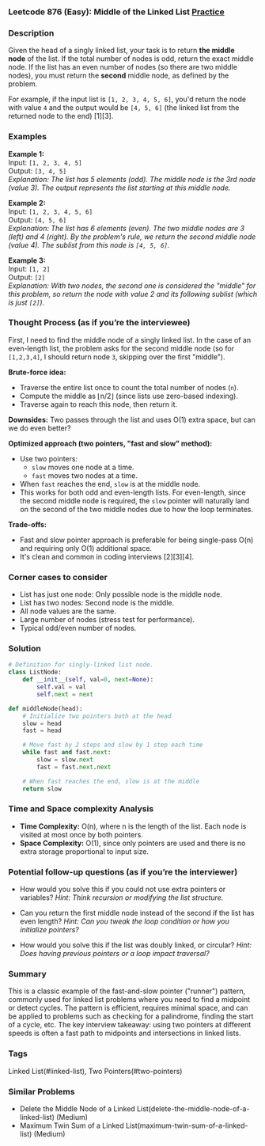 ### Leetcode 876 (Easy): Middle of the Linked List [Practice](https://leetcode.com/problems/middle-of-the-linked-list)

### Description  
Given the head of a singly linked list, your task is to return **the middle node** of the list. If the total number of nodes is odd, return the exact middle node. If the list has an even number of nodes (so there are two middle nodes), you must return the **second** middle node, as defined by the problem.

For example, if the input list is `[1, 2, 3, 4, 5, 6]`, you'd return the node with value `4` and the output would be `[4, 5, 6]` (the linked list from the returned node to the end) [1][3].

### Examples  

**Example 1:**  
Input: `[1, 2, 3, 4, 5]`  
Output: `[3, 4, 5]`  
*Explanation: The list has 5 elements (odd). The middle node is the 3rd node (value 3). The output represents the list starting at this middle node.*

**Example 2:**  
Input: `[1, 2, 3, 4, 5, 6]`  
Output: `[4, 5, 6]`  
*Explanation: The list has 6 elements (even). The two middle nodes are 3 (left) and 4 (right). By the problem's rule, we return the second middle node (value 4). The sublist from this node is `[4, 5, 6]`.*

**Example 3:**  
Input: `[1, 2]`  
Output: `[2]`  
*Explanation: With two nodes, the second one is considered the "middle" for this problem, so return the node with value 2 and its following sublist (which is just `[2]`).*

### Thought Process (as if you’re the interviewee)  
First, I need to find the middle node of a singly linked list. In the case of an even-length list, the problem asks for the second middle node (so for `[1,2,3,4]`, I should return node `3`, skipping over the first "middle").

**Brute-force idea:**  
- Traverse the entire list once to count the total number of nodes (`n`).
- Compute the middle as ⌊n/2⌋ (since lists use zero-based indexing).
- Traverse again to reach this node, then return it.

**Downsides:** Two passes through the list and uses O(1) extra space, but can we do even better?

**Optimized approach (two pointers, "fast and slow" method):**  
- Use two pointers:
  - `slow` moves one node at a time.
  - `fast` moves two nodes at a time.
- When `fast` reaches the end, `slow` is at the middle node.
- This works for both odd and even-length lists. For even-length, since the second middle node is required, the `slow` pointer will naturally land on the second of the two middle nodes due to how the loop terminates.

**Trade-offs:**  
- Fast and slow pointer approach is preferable for being single-pass O(n) and requiring only O(1) additional space.
- It's clean and common in coding interviews [2][3][4].

### Corner cases to consider  
- List has just one node: Only possible node is the middle node.
- List has two nodes: Second node is the middle.
- All node values are the same.
- Large number of nodes (stress test for performance).
- Typical odd/even number of nodes.

### Solution

```python
# Definition for singly-linked list node.
class ListNode:
    def __init__(self, val=0, next=None):
        self.val = val
        self.next = next

def middleNode(head):
    # Initialize two pointers both at the head
    slow = head
    fast = head

    # Move fast by 2 steps and slow by 1 step each time
    while fast and fast.next:
        slow = slow.next
        fast = fast.next.next

    # When fast reaches the end, slow is at the middle
    return slow
```

### Time and Space complexity Analysis  

- **Time Complexity:** O(n), where n is the length of the list. Each node is visited at most once by both pointers.
- **Space Complexity:** O(1), since only pointers are used and there is no extra storage proportional to input size.

### Potential follow-up questions (as if you’re the interviewer)  

- How would you solve this if you could not use extra pointers or variables?
  *Hint: Think recursion or modifying the list structure.*  

- Can you return the first middle node instead of the second if the list has even length?
  *Hint: Can you tweak the loop condition or how you initialize pointers?*  

- How would you solve this if the list was doubly linked, or circular?
  *Hint: Does having previous pointers or a loop impact traversal?*

### Summary  
This is a classic example of the fast-and-slow pointer ("runner") pattern, commonly used for linked list problems where you need to find a midpoint or detect cycles. The pattern is efficient, requires minimal space, and can be applied to problems such as checking for a palindrome, finding the start of a cycle, etc. The key interview takeaway: using two pointers at different speeds is often a fast path to midpoints and intersections in linked lists.

### Tags
Linked List(#linked-list), Two Pointers(#two-pointers)

### Similar Problems
- Delete the Middle Node of a Linked List(delete-the-middle-node-of-a-linked-list) (Medium)
- Maximum Twin Sum of a Linked List(maximum-twin-sum-of-a-linked-list) (Medium)